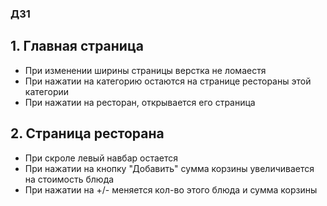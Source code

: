 ### ДЗ1

## 1. Главная страница
- При изменении ширины страницы верстка не ломаестя
- При нажатии на категорию остаются на странице рестораны этой категории
- При нажатии на ресторан, открывается его страница

## 2. Страница ресторана
- При скроле левый навбар остается
- При нажатии на кнопку "Добавить" сумма корзины увеличивается на стоимость блюда
- При нажатии на +/- меняется кол-во этого блюда и сумма корзины
